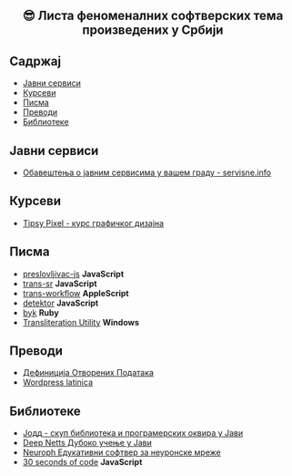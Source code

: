 <div align="center">
<h2>😎 Листа феноменалних софтверских тема произведених у Србији</h2>
</div>

## Садржај

+ [Јавни сервиси](#јавни-сервиси)
+ [Курсеви](#курсеви)
+ [Писма](#писма)
+ [Преводи](#преводи)
+ [Библиотеке](#библиотеке)

## Јавни сервиси

+ [Обавештења о јавним сервисима у вашем граду - servisne.info](https://github.com/hackberrydev/servisne_info)

## Курсеви

+ [Tipsy Pixel - курс графичког дизајна](https://tipsypixel.com/)

## Писма

+ [preslovljivac-js](https://github.com/pioniredu/preslovljivac-js) **JavaScript**
+ [trans-sr](https://github.com/igr/sr_RS/tree/master/trans-sr) **JavaScript**
+ [trans-workflow](https://github.com/igr/sr_RS/tree/master/trans-workflows) **AppleScript**
+ [detektor](https://github.com/pioniredu/detektor-js) **JavaScript**
+ [byk](https://github.com/topalovic/byk) **Ruby**
+ [Transliteration Utility](https://www.microsoft.com/en-us/download/details.aspx?id=17933) **Windows**

## Преводи

+ [Дефиниција Отворених Података](https://github.com/HeapSpace/opendefinition/blob/gh-pages/od/2.1/sr/index.markdown)
+ [Wordpress latinica](https://github.com/igr/sr_RS/blob/master/wordpress/index.md)

## Библиотеке

+ [Јодд - скуп библиотека и програмерских оквира у Јави](https://jodd.org)
+ [Deep Netts Дубоко учење у Јави](https://www.deepnetts.com/blog/deep-netts-community-edition)
+ [Neuroph Едукативни софтвер за неуронске мреже](http://neuroph.sourceforge.net/)
+ [30 seconds of code](https://github.com/30-seconds/30-seconds-of-code) **JavaScript**
